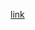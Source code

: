 [link](https://learn.microsoft.com/en-us/training/modules/build-flexible-bicep-templates-conditions-loops/)
